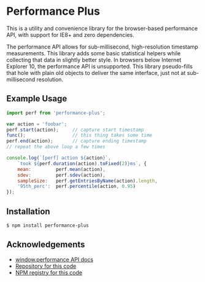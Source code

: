 # Performance Plus

This is a utility and convenience library for the browser-based performance API, with support for IE8+ and zero dependencies.

The performance API allows for sub-millisecond, high-resolution timestamp measurements. This library adds some basic statistical helpers while collecting that data in slightly better style. In browsers below Internet Explorer 10, the performance API is unsupported. This library pseudo-fills that hole with plain old objects to deliver the same interface, just not at sub-millisecond resolution.

## Example Usage
~~~js
import perf from 'performance-plus';

var action = 'foobar';
perf.start(action);     // capture start timestamp
func();                 // this thing takes some time
perf.end(action);       // capture ending timestamp
// repeat the above loop a few times

console.log(`[perf] action ${action}`,
    `took ${perf.duration(action).toFixed(2)}ms`, {
    mean:         perf.mean(action),
    sdev:         perf.sdev(action),
    sampleSize:   perf.getEntriesByName(action).length,
    '95th_perc':  perf.percentile(action, 0.95)
});
~~~

## Installation

~~~sh
$ npm install performance-plus
~~~

## Acknowledgements

- [window.performance API docs](https://developer.mozilla.org/en-US/docs/Web/API/Performance/measure)
- [Repository for this code](https://github.com/andjosh/performance-plus)
- [NPM registry for this code](https://www.npmjs.com/package/performance-plus)
